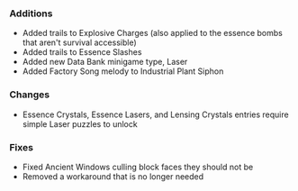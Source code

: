 ### Additions
- Added trails to Explosive Charges (also applied to the essence bombs that aren't survival accessible)
- Added trails to Essence Slashes
- Added new Data Bank minigame type, Laser
- Added Factory Song melody to Industrial Plant Siphon

### Changes
- Essence Crystals, Essence Lasers, and Lensing Crystals entries require simple Laser puzzles to unlock

### Fixes
- Fixed Ancient Windows culling block faces they should not be
- Removed a workaround that is no longer needed